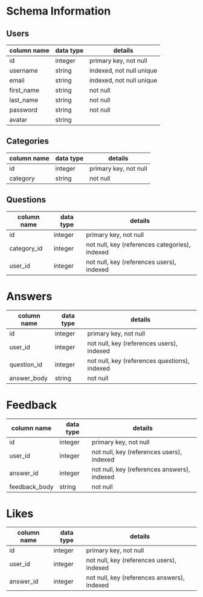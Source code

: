 # Schema Information

## Users
column name   | data type | details
--------------|-----------|----------
id            | integer   | primary key, not null
username      | string    | indexed, not null unique
email         | string    | indexed, not null unique
first_name    | string    | not null
last_name     | string    | not null
password      | string    | not null
avatar        | string    |

## Categories
column name   | data type | details
--------------|-----------|----------
id            | integer   | primary key, not null
category      | string    | not null

## Questions 
column name   | data type | details
--------------|-----------|---------
id            | integer   | primary key, not null
category_id   | integer   | not null, key (references categories), indexed
user_id       | integer   | not null, key (references users), indexed

# Answers 
column name   | data type | details
--------------|-----------|---------
id            | integer   | primary key, not null
user_id       | integer   | not null, key (references users), indexed
question_id   | integer   | not null, key (references questions), indexed
answer_body   | string    | not null

# Feedback
column name   | data type | details
--------------|-----------|---------
id            | integer   | primary key, not null
user_id       | integer   | not null, key (references users), indexed
answer_id     | integer   | not null, key (references answers), indexed
feedback_body | string    | not null

# Likes 
column name   | data type | details
--------------|-----------|----------
id            | integer   | primary key, not null
user_id       | integer   | not null, key (references users), indexed
answer_id     | integer   | not null, key (references answers), indexed